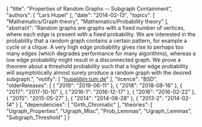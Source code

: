 {
    "title": "Properties of Random Graphs -- Subgraph Containment",
    "authors": [
        "Lars Hupel"
    ],
    "date": "2014-02-13",
    "topics": [
        "Mathematics/Graph theory",
        "Mathematics/Probability theory"
    ],
    "abstract": "Random graphs are graphs with a fixed number of vertices, where each edge is present with a fixed probability. We are interested in the probability that a random graph contains a certain pattern, for example a cycle or a clique. A very high edge probability gives rise to perhaps too many edges (which degrades performance for many algorithms), whereas a low edge probability might result in a disconnected graph. We prove a theorem about a threshold probability such that a higher edge probability will asymptotically almost surely produce a random graph with the desired subgraph.",
    "notify": [
        "hupel@in.tum.de"
    ],
    "licence": "BSD",
    "olderReleases": [
        {
            "2019": "2019-06-11"
        },
        {
            "2018": "2018-08-16"
        },
        {
            "2017": "2017-10-10"
        },
        {
            "2016-1": "2016-12-17"
        },
        {
            "2016": "2016-02-22"
        },
        {
            "2015": "2015-05-27"
        },
        {
            "2014": "2014-08-28"
        },
        {
            "2013-2": "2014-02-14"
        }
    ],
    "dependencies": [
        "Girth_Chromatic"
    ],
    "theories": [
        "Ugraph_Properties",
        "Ugraph_Misc",
        "Prob_Lemmas",
        "Ugraph_Lemmas",
        "Subgraph_Threshold"
    ]
}